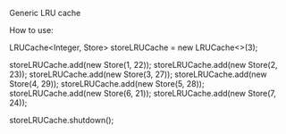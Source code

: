 Generic LRU cache


How to use:

LRUCache<Integer, Store> storeLRUCache = new LRUCache<>(3);

storeLRUCache.add(new Store(1, 22));
storeLRUCache.add(new Store(2, 23));
storeLRUCache.add(new Store(3, 27));
storeLRUCache.add(new Store(4, 29));
storeLRUCache.add(new Store(5, 28));
storeLRUCache.add(new Store(6, 21));
storeLRUCache.add(new Store(7, 24));

storeLRUCache.shutdown();